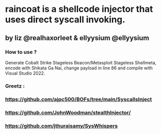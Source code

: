 # raincoat is a shellcode injector that uses direct syscall invoking.
## by liz  @realhaxorleet & ellyysium @ellyysium 

### How to use ?
Generate Cobalt Strike Stageless Beacon/Metasploit Stageless Shellmeta, encode with Shikata Ga Nai, change payload in line 86 and compile with Visual Studio 2022.
### Greetz : 
### https://github.com/ajpc500/BOFs/tree/main/SyscallsInject
### https://github.com/JohnWoodman/stealthInjector/
### https://github.com/jthuraisamy/SysWhispers

